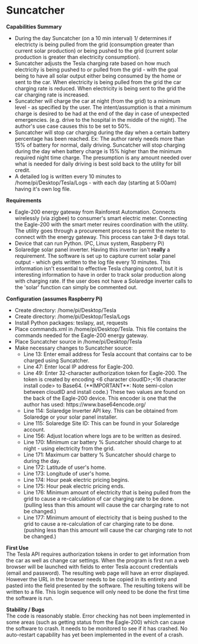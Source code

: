 # Suncatcher

<b>Capabilities Summary</b>
<ul>
  <li>During the day Suncatcher (on a 10 min interval) 1/ determines if electricty is being pulled from the grid (consumption greater than current solar production) or being pushed to the grid (current solar production is greater than electricity consumption).
  <li>Suncatcher adjusts the Tesla charging rate based on how much electricity is being pushed to or pulled from the grid - with the goal being to have all solar output either being consumed by the home or sent to the car.  When electricity is being pulled from the grid the car charging rate is reduced.  When electricity is being sent to the grid the car charging rate is increased. 
  <li>Suncatcher will charge the car at night (from the grid) to a minimum level - as specified by the user.  The intent/assumption is that a minimum charge is desired to be had at the end of the day in case of unexpected emergencies.  (e.g. drive to the hospital in the middle of the night).  The author's use case causes this to be set to 50%.
  <li>Suncatcher will stop car charging during the day when a certain battery percentage has been reached.  Ex:  The author rarely needs more than 15% of battery for normal, daily driving.  Suncatcher will stop charging during the day when battery charge is 15% higher than the minimum required night time charge.  The presumption is any amount needed over what is needed for daily driving is best sold back to the utility for bill credit.  
  <li>A detailed log is written every 10 minutes to /home/pi/Desktop/Tesla/Logs - with each day (starting at 5:00am) having it's own log file.
</ul>  
<b>Requirements</b>
<ul>
  <li>Eagle-200 energy gateway from Rainforest Automation.  Connects wirelessly (via zigbee) to consumer's smart electric meter.  Connecting the Eagle-200 with the smart meter reuires coordination with the utility.  The utility goes through a procurement process to permit the meter to connect with the energy gateway.  This process can take 3-8 days total.</li>
  <li>Device that can run Python. (PC, Linux system, Raspberry Pi)</li>
  <li>Solaredge solar panel inverter.  Having this inverter isn't <b>really</b> a requirement.  The software is set up to capture current solar panel output - which gets written to the log file every 10 minutes.  This information isn't essential to effective Tesla charging control, but it is interesting information to have in order to track solar production along with charging rate.  If the user does not have a Solaredge inverter calls to the 'solar' function can simply be commented out.
</ul>
<b>Configuration (assumes Raspberry Pi)</b>
<ul>
  <li>Create directory:  /home/pi/Desktop/Tesla
  <li>Create directory:  /home/pi/Desktop/Tesla/Logs
  <li>Install Python packages:  teslapy, ast, requests
  <li>Place commands.xml in /home/pi/Desktop/Tesla. This file contains the commands needed for the Eagle-200 energy gateway.
  <li>Place Suncatcher source in /home/pi/Desktop/Tesla
  <li>Make necessary changes to Suncatcher source:
    <ul>
      <li>Line 13:  Enter email address for Tesla account that contains car to be charged using Suncatcher.
      <li>Line 47:  Enter local IP address for Eagle-200.
      <li>Line 49:  Enter 32-character authorization token for Eagle-200. The token is created by encoding <6 character cloudID>;<16 character install code> to Base64.  (**IMPORTANT**:  Note semi-colon between cloudID and install code.)  These two values are found on the back of the Eagle-200 device.  This encoder is one that the author has used:  https://www.base64encode.org/
      <li>Line 114:  Solaredge Inverter API key.  This can be obtained from Solaredge or your solar panel installer.
      <li>Line 115:  Solaredge Site ID:  This can be found in your Solaredge account.
      <li>Line 156:  Adjust location where logs are to be written as desired.
      <li>Line 170:  Minimum car battery % Suncatcher should charge to at night - using electricity from the grid.
      <li>Line 171:  Maximum car battery % Suncatcher should charge to during the day.
      <li>Line 172:  Latitude of user's home.
      <li>Line 173:  Longitude of user's home.
      <li>Line 174:  Hour peak electric pricing begins.
      <li>Line 175:  Hour peak electric pricing ends.
      <li>Line 176:  Minimum amount of electricity that is being pulled from the grid to cause a re-calculation of car charging rate to be done.  (pulling less than this amount will cause the car charging rate to not be changed.)
      <li>Line 177:  Minimum amount of electricity that is being pushed to the grid to cause a re-calculation of car charging rate to be done.  (pushing less than this amount will cause the car charging rate to not be changed.)
      </ul>
</ul>

<b>First Use</b>     
The Tesla API requires authorization tokens in order to get information from the car as well as change car settings.  When the program is first run a web browser will be launched with fields to enter Tesla account credentials (email and password).  The resulting web page will have an error displayed.  However the URL in the browser needs to be copied in its entirety and pasted into the field presented by the software.  The resulting tokens will be written to a file.  This login sequence will only need to be done the first time the software is run.  
        
<b>Stability / Bugs</b><br>
The code is reasonably stable.  Error checking has not been implemented in some areas (such as getting status from the Eagle-200) which can cause the software to crash.  It needs to be monitored to see if it has crashed.  No auto-restart capability has yet been implemented in the event of a crash.
        
        
    

